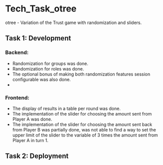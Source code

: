 # Tech_Task_otree
otree - Variation of the Trust game with randomization and sliders.

## Task 1: Development
### Backend:
  - Randomization for groups was done.
  - Randomization for roles was done.
  - The optional bonus of making both randomization features session configurable was also done.
  - 
### Frontend:
  - The display of results in a table per round was done.
  - The implementation of the slider for choosing the amount sent from Player A was done.
  - The implementation of the slider for choosing the amount sent back from Player B was partially done, was not able to find a way to set the upper limit of the slider to the variable of 3 times the amount sent from Player A in turn 1.

## Task 2: Deployment


